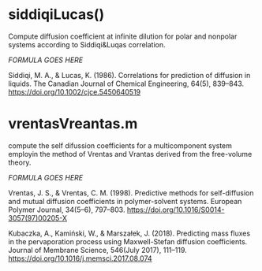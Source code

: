 # siddiqiLucas()
Compute diffusion coefficient at infinite dilution for polar and nonpolar systems according to Siddiqi&Luqas correlation.

*FORMULA GOES HERE*

Siddiqi, M. A., & Lucas, K. (1986). Correlations for prediction of diffusion in liquids. The Canadian Journal of Chemical Engineering, 64(5), 839–843. https://doi.org/10.1002/cjce.5450640519


# vrentasVreantas.m 
compute the self difussion coefficients for a multicomponent system employin the method of Vrentas and Vrantas derived from the free-volume theory. 

*FORMULA GOES HERE*

Vrentas, J. S., & Vrentas, C. M. (1998). Predictive methods for self-diffusion and mutual diffusion coefficients in polymer-solvent systems. European Polymer Journal, 34(5–6), 797–803. https://doi.org/10.1016/S0014-3057(97)00205-X

Kubaczka, A., Kamiński, W., & Marszałek, J. (2018). Predicting mass fluxes in the pervaporation process using Maxwell-Stefan diffusion coefficients. Journal of Membrane Science, 546(July 2017), 111–119. https://doi.org/10.1016/j.memsci.2017.08.074
